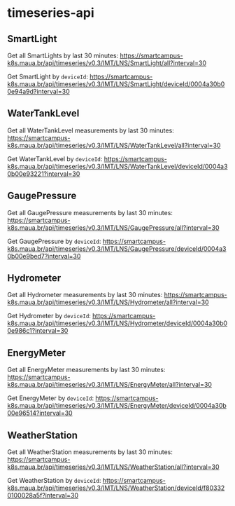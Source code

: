 # timeseries-api

## SmartLight
Get all SmartLights by last 30 minutes:
https://smartcampus-k8s.maua.br/api/timeseries/v0.3/IMT/LNS/SmartLight/all?interval=30

Get SmartLight by `deviceId`:
https://smartcampus-k8s.maua.br/api/timeseries/v0.3/IMT/LNS/SmartLight/deviceId/0004a30b00e94a9d?interval=30


## WaterTankLevel
Get all WaterTankLevel measurements by last 30 minutes:
https://smartcampus-k8s.maua.br/api/timeseries/v0.3/IMT/LNS/WaterTankLevel/all?interval=30

Get WaterTankLevel by `deviceId`:
https://smartcampus-k8s.maua.br/api/timeseries/v0.3/IMT/LNS/WaterTankLevel/deviceId/0004a30b00e93221?interval=30


## GaugePressure
Get all GaugePressure measurements by last 30 minutes:
https://smartcampus-k8s.maua.br/api/timeseries/v0.3/IMT/LNS/GaugePressure/all?interval=30

Get GaugePressure by `deviceId`:
https://smartcampus-k8s.maua.br/api/timeseries/v0.3/IMT/LNS/GaugePressure/deviceId/0004a30b00e9bed7?interval=30


## Hydrometer
Get all Hydrometer measurements by last 30 minutes:
https://smartcampus-k8s.maua.br/api/timeseries/v0.3/IMT/LNS/Hydrometer/all?interval=30

Get Hydrometer by `deviceId`:
https://smartcampus-k8s.maua.br/api/timeseries/v0.3/IMT/LNS/Hydrometer/deviceId/0004a30b00e986c1?interval=30

## EnergyMeter
Get all EnergyMeter measurements by last 30 minutes:
https://smartcampus-k8s.maua.br/api/timeseries/v0.3/IMT/LNS/EnergyMeter/all?interval=30

Get EnergyMeter by `deviceId`:
https://smartcampus-k8s.maua.br/api/timeseries/v0.3/IMT/LNS/EnergyMeter/deviceId/0004a30b00e96514?interval=30

## WeatherStation
Get all WeatherStation measurements by last 30 minutes:
https://smartcampus-k8s.maua.br/api/timeseries/v0.3/IMT/LNS/WeatherStation/all?interval=30

Get WeatherStation by `deviceId`:
https://smartcampus-k8s.maua.br/api/timeseries/v0.3/IMT/LNS/WeatherStation/deviceId/f803320100028a5f?interval=30